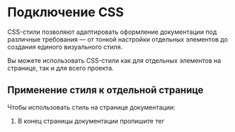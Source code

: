 # Подключение CSS

CSS-стили позволяют адаптировать оформление документации под различные требования — от тонкой настройки отдельных элементов до создания единого визуального стиля.

Вы можете использовать CSS-стили как для отдельных элементов на странице, так и для всего проекта.

## Применение стиля к отдельной странице

Чтобы использовать стиль на странице документации:

1. В конец страницы документации пропишите тег <style> с атрибутом scoped.
1. В тело тега <style> добавьте код для стилизация элемента.

{% cut "Пример использования кастомного стиля" %}

  {% cut "Код для стилизации кнопки" %}

  ```
  <style scoped>
  .button {
    border: none;
    outline: none;
    display: inline-block;
    text-align: center;
    text-decoration: none;
    cursor: pointer;
    font-size: 28px;
    font-family: var(--yc-text-body-font-family);
    padding: 8px 8px;
    border-radius: 10px;
    background-color: #e4edff;
    margin-top: 20px;
    transition: all .4s ease;
    }

  .button:hover{
    transform: scale(1.1);
  }

  .button:active {
    box-shadow: inset 0 1px 3px rgba(0, 0, 0, 0.2);
    text-shadow: 0 1px 3px rgba(0, 0, 0, 0.2);
    background: #ffd633;
  }
  </style>
  ```

  {% endcut %}

Результат:

<span class="button">Кнопка</span>

{% endcut %}

## Применение стиля к проекту

Чтобы подключить стиль к проекту:

1. В корне проекта создайте файл с css-стилем: `_assets/style/custom.css` 
1. Добавьте в файл код для стилизации.
1. В конфигурационном файле .yfm добавьте следующий блок:
    ```
    resources:
      style:
        - _assets/style/custom.css
    ```
1. Соберите проект с флагом `--allow-custom-resources`.

Пример использования стилей см. в [репозитории Diplodoc](https://github.com/diplodoc-platform/docs).

<style scoped>
.button {
  border: none;
  outline: none;
  display: inline-block;
  text-align: center;
  text-decoration: none;
  cursor: pointer;
  font-size: 28px;
  font-family: var(--yc-text-body-font-family);
  padding: 8px 8px;
  border-radius: 10px;
  background-color: #e4edff;
  margin-top: 20px;
  transition: all .4s ease;
  }
  .button:hover{
    transform: scale(1.1);
  }
  .button:active {
    box-shadow: inset 0 1px 3px rgba(0, 0, 0, 0.2);
    text-shadow: 0 1px 3px rgba(0, 0, 0, 0.2);
    background: #ffd633;
  }
</style>